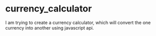 # currency_calculator
I am trying to create a currency calculator, which will convert the one currency into another using javascript api.
